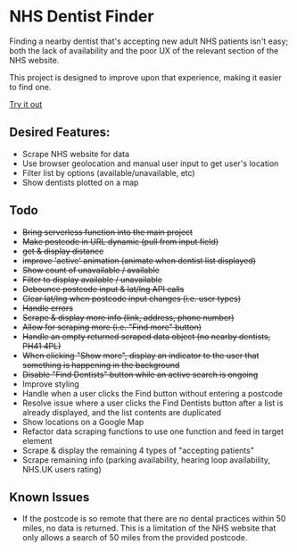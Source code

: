 # NHS Dentist Finder

Finding a nearby dentist that's accepting new adult NHS patients isn't easy; both the lack of availability and the poor UX of the relevant section of the NHS website.

This project is designed to improve upon that experience, making it easier to find one.

[Try it out](https://nhs-dentist-finder.netlify.app/)

## Desired Features:

- Scrape NHS website for data
- Use browser geolocation and manual user input to get user's location
- Filter list by options (available/unavailable, etc)
- Show dentists plotted on a map

## Todo

- ~~Bring serverless function into the main project~~
- ~~Make postcode in URL dynamic (pull from input field)~~
- ~~get & display distance~~
- ~~improve 'active' animation (animate when dentist list displayed)~~
- ~~Show count of unavailable / available~~
- ~~Filter to display available / unavailable~~
- ~~Debounce postcode input & lat/lng API calls~~
- ~~Clear lat/lng when postcode input changes (i.e. user types)~~
- ~~Handle errors~~
- ~~Scrape & display more info (link, address, phone number)~~
- ~~Allow for scraping more (i.e. "Find more" button)~~
- ~~Handle an empty returned scraped data object (no nearby dentists, PH41 4PL)~~
- ~~When clicking "Show more", display an indicator to the user that something is happening in the background~~
- ~~Disable "Find Dentists" button while an active search is ongoing~~
- Improve styling
- Handle when a user clicks the Find button without entering a postcode
- Resolve issue where a user clicks the Find Dentists button after a list is already displayed, and the list contents are duplicated
- Show locations on a Google Map
- Refactor data scraping functions to use one function and feed in target element
- Scrape & display the remaining 4 types of "accepting patients"
- Scrape remaining info (parking availability, hearing loop availability, NHS.UK users rating)

## Known Issues

- If the postcode is so remote that there are no dental practices within 50 miles, no data is returned. This is a limitation of the NHS website that only allows a search of 50 miles from the provided postcode.
